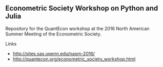 ##  Econometric Society Workshop on Python and Julia

Repository for the QuantEcon workshop at the 2016 North American Summer Meeting of the Econometric Society.

Links

* http://sites.sas.upenn.edu/nasm-2016/
* http://quantecon.org/econometric_society_workshop.html
